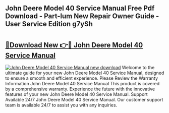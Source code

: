 ## John Deere Model 40 Service Manual Free Pdf Download - Part-lum New Repair Owner Guide - User Service Edition g7ySh

# <h2><a href="http://bc96034.oget.top/?id=John+Deere+Model+40+Service+Manual">🔗Download New 👉🔴 John Deere Model 40 Service Manual</a></h2>

[![John Deere Model 40 Service Manual new download](https://i.imgur.com/5g1atiW.png)](http://bc96034.oget.top/?id=John+Deere+Model+40+Service+Manual)
Welcome to the ultimate guide for your new John Deere Model 40 Service Manual, designed to ensure a smooth and efficient experience. Please Review the Warranty Information John Deere Model 40 Service Manual This product is covered by a comprehensive warranty. Experience the future with the innovative features of your new John Deere Model 40 Service Manual. Support Available 24/7 John Deere Model 40 Service Manual. Our customer support team is available 24/7 to assist you with any inquiries.
